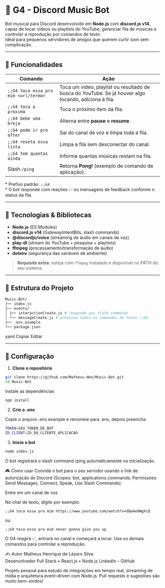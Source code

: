 # 🎵 G4 - Discord Music Bot

Bot musical para Discord desenvolvido em **Node.js** com **discord.js v14**, capaz de tocar vídeos ou playlists do YouTube, gerenciar fila de músicas e controlar a reprodução por comandos de texto.  
Ideal para pequenos servidores de amigos que querem curtir som sem complicação.

---

## 🚀 Funcionalidades

| Comando                        | Ação                                                                                              |
|--------------------------------|----------------------------------------------------------------------------------------------------|
| `;;G4 toca essa pra mim <url/termo>` | Toca um vídeo, playlist ou resultado de busca do YouTube. Se já houver algo tocando, adiciona à fila. |
| `;;G4 toca a proxima`          | Toca o próximo item da fila.                                                                      |
| `;;G4 bebe uma breja`          | Alterna entre **pause** e **resume**.                                                             |
| `;;G4 pode ir pro after`       | Sai do canal de voz e limpa toda a fila.                                                          |
| `;;G4 reseta essa lista`       | Limpa a fila sem desconectar do canal.                                                            |
| `;;G4 tem quantas ainda`       | Informa quantas músicas restam na fila.                                                           |
| Slash `/ping`                  | Retorna **Pong!** (exemplo de comando de aplicação).                                              |

\* Prefixo padrão: `;;G4`  
\* O bot responde com reações ✅ ou mensagens de feedback conforme o status da fila.

---

## 🧰 Tecnologias & Bibliotecas

- **Node.js** (ES Modules)  
- **discord.js v14** (GatewayIntentBits, slash commands)  
- **@discordjs/voice** (streaming de áudio em canais de voz)  
- **play-dl** (stream do YouTube + pesquisa + playlists)  
- **ffmpeg** (processamento/transformação de áudio)  
- **dotenv** (segurança das variáveis de ambiente)

> **Requisito extra:** esteja com `ffmpeg` instalado e disponível no PATH do seu sistema.

---

## 📂 Estrutura do Projeto
```bash
Music-Bot/
├── index.js
├── events/
│ ├── interactionCreate.js # responde aos slash commands
│ └── messageCreate.js # processa todos os comandos de texto ;;G4
├── .env.example
└── package.json

```
yaml
Copiar
Editar

---

## 🔧 Configuração

1. **Clone o repositório**

```bash
git clone https://github.com/Matheus-Hen/Music-Bot.git
cd Music-Bot
```
Instale as dependências
```bash
npm install
```
2. **Crie o .env**

Copie o arquivo .env.example e renomeie para .env, depois preencha:
```bash
TOKEN=SEU_TOKEN_DE_BOT
ID_CLIENT=ID_DO_CLIENTE_APLICACAO
```
3. **Inicie o bot**

```bash
node index.js
```
O bot registrará o slash command /ping automaticamente na inicialização.

🎮 Como usar
Convide o bot para o seu servidor usando o link de autorização do Discord (Scopes: bot, applications.commands; Permissões: Send Messages, Connect, Speak, Use Slash Commands).

Entre em um canal de voz.

No chat de texto, digite por exemplo:
```text
;;G4 toca essa pra mim https://www.youtube.com/watch?v=dQw4w9WgXcQ
```
ou

```text
;;G4 toca essa pra mim never gonna give you up
```
O G4 reagirá ✅, entrará no canal e começará a tocar. Use os demais comandos para controlar a reprodução.

✍️ Autor
Matheus Henrique de Lázaro Silva <br>
Desenvolvedor Full Stack • React.js • Node.js
LinkedIn – GitHub

Projeto pessoal para estudo de integrações em tempo real, streaming de mídia e arquitetura event-driven com Node.js. Pull requests e sugestões são muito bem-vindos!
